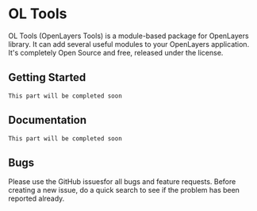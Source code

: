 # OL Tools
OL Tools (OpenLayers Tools) is a module-based package for OpenLayers library. It can add several useful modules to your OpenLayers application. It's completely Open Source and free, released under the license.
 
## Getting Started
`This part will be completed soon`
## Documentation
`This part will be completed soon` 
## Bugs
Please use the GitHub issuesfor all bugs and feature requests. Before creating a new issue, do a quick search to see if the problem has been reported already.
